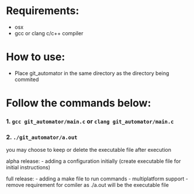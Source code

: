 # Requirements:
* osx
* gcc or clang c/c++ compiler

# How to use:
* Place git_automator in the same directory as the directory being commited

# Follow the commands below: 
### 1. `gcc git_automator/main.c` or `clang git_automator/main.c`
### 2. `./git_automator/a.out`

you may choose to keep or delete the executable file after execution

alpha release:
    - adding a configuration initially (create executable file for initial instructions)

full release:
    - adding a make file to run commands
    - multiplatform support
    - remove requirement for comiler as ./a.out will be the executable file